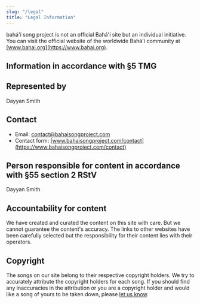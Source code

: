```yaml
---
slug: "/legal"
title: "Legal Information"
---
```


bahá'í song project is not an official Bahá'í site but an individual initiative. You can visit the official website of the worldwide Bahá'í community at [www.bahai.org](https://www.bahai.org).

## Information in accordance with §5 TMG

## Represented by

Dayyan Smith

## Contact

- Email: contact@bahaisongproject.com
- Contact form: [www.bahaisongproject.com/contact](https://www.bahaisongproject.com/contact)

## Person responsible for content in accordance with §55 section 2 RStV

Dayyan Smith

## Accountability for content

We have created and curated the content on this site with care. But we cannot guarantee the content's accuracy. The links to other websites have been carefully selected but the responsibility for their content lies with their operators.

## Copyright

The songs on our site belong to their respective copyright holders. We try to accurately attribute the copyright holders for each song. If you should find any inaccuracies in the attribution or you are a copyright holder and would like a song of yours to be taken down, please [let us know](https://www.bahaisongproject.com/contact).
